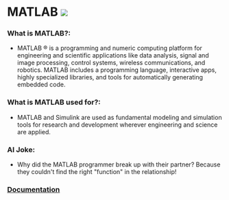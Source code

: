# MATLAB ![](https://www.tiobe.com/wp-content/themes/tiobe/tiobe-index/images/MATLAB.png)
### What is MATLAB?:
- MATLAB ® is a programming and numeric computing platform for engineering and scientific applications like data analysis, signal and image processing, control systems, wireless communications, and robotics. MATLAB includes a programming language, interactive apps, highly specialized libraries, and tools for automatically generating embedded code.

### What is MATLAB used for?:
- MATLAB and Simulink are used as fundamental modeling and simulation tools for research and development wherever engineering and science are applied.

### AI Joke:
- Why did the MATLAB programmer break up with their partner?  Because they couldn't find the right "function" in the relationship!

### [Documentation](https://www.mathworks.com/help/matlab/learn_matlab/help.html)